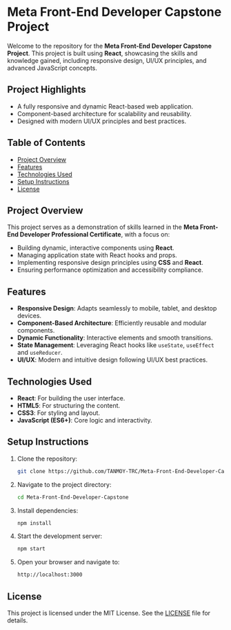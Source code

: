 # Meta Front-End Developer Capstone Project

Welcome to the repository for the **Meta Front-End Developer Capstone Project**. This project is built using **React**, showcasing the skills and knowledge gained, including responsive design, UI/UX principles, and advanced JavaScript concepts.


## Project Highlights

- A fully responsive and dynamic React-based web application.
- Component-based architecture for scalability and reusability.
- Designed with modern UI/UX principles and best practices.


## Table of Contents

- [Project Overview](#project-overview)
- [Features](#features)
- [Technologies Used](#technologies-used)
- [Setup Instructions](#setup-instructions)
- [License](#license)


## Project Overview

This project serves as a demonstration of skills learned in the **Meta Front-End Developer Professional Certificate**, with a focus on:

- Building dynamic, interactive components using **React**.
- Managing application state with React hooks and props.
- Implementing responsive design principles using **CSS** and **React**.
- Ensuring performance optimization and accessibility compliance.


## Features

- **Responsive Design**: Adapts seamlessly to mobile, tablet, and desktop devices.
- **Component-Based Architecture**: Efficiently reusable and modular components.
- **Dynamic Functionality**: Interactive elements and smooth transitions.
- **State Management**: Leveraging React hooks like `useState`, `useEffect` and `useReducer`.
- **UI/UX**: Modern and intuitive design following UI/UX best practices.


## Technologies Used

- **React**: For building the user interface.
- **HTML5**: For structuring the content.
- **CSS3**: For styling and layout.
- **JavaScript (ES6+)**: Core logic and interactivity.


## Setup Instructions

1. Clone the repository:
   ```bash
   git clone https://github.com/TANMOY-TRC/Meta-Front-End-Developer-Capstone.git
   ```

2. Navigate to the project directory:
   ```bash
   cd Meta-Front-End-Developer-Capstone
   ```

3. Install dependencies:
   ```bash
   npm install
   ```

4. Start the development server:
   ```bash
   npm start
   ```

5. Open your browser and navigate to:
   ```bash
   http://localhost:3000
   ```


## License

This project is licensed under the MIT License. See the [LICENSE](./LICENSE) file for details.
